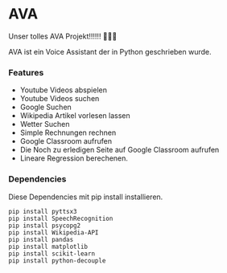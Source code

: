 # AVA
Unser tolles AVA Projekt!!!!!! 🤯🤖💀

AVA ist ein Voice Assistant der in Python geschrieben wurde.

### Features
- Youtube Videos abspielen
- Youtube Videos suchen
- Google Suchen
- Wikipedia Artikel vorlesen lassen
- Wetter Suchen
- Simple Rechnungen rechnen
- Google Classroom aufrufen
- Die Noch zu erledigen Seite auf Google Classroom aufrufen
- Lineare Regression berechenen.

### Dependencies
Diese Dependencies mit pip install installieren.
```
pip install pyttsx3
pip install SpeechRecognition
pip install psycopg2
pip install Wikipedia-API
pip install pandas
pip install matplotlib
pip install scikit-learn
pip install python-decouple
```

